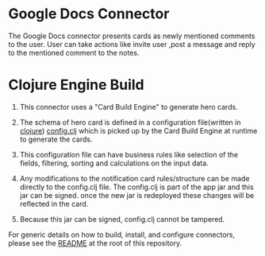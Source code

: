 # Google Docs Connector

The Google Docs connector presents cards as newly mentioned comments to the user. User can take actions like invite user ,post a message and reply to the mentioned comment to the notes.

# Clojure Engine Build

1. This connector uses a "Card Build Engine" to generate hero cards.

2. The schema of hero card is defined in a configuration file(written in [clojure](https://clojure.org/)) [config.clj](/src/main/resources/config.clj) which is picked up by the Card Build Engine at runtime to generate the cards.

3. This configuration file can have business rules like selection of the fields, filtering, sorting and calculations on the input data.

4. Any modifications to the notification card rules/structure can be made directly to the config.clj file. The config.clj is part of the app jar and this jar can be signed. once the new jar is redeployed these changes will be reflected in the card.

5. Because this jar can be signed, config.clj cannot be tampered. 

For generic details on how to build, install, and configure connectors, please see the [README](https://github.com/vmware/connectors-workspace-one/blob/master/README.md) at the root of this repository.


